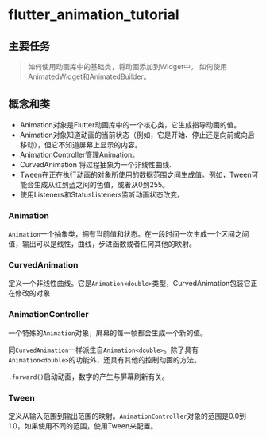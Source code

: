 # flutter_animation_tutorial


## 主要任务

> 如何使用动画库中的基础类，将动画添加到Widget中。
> 如何使用AnimatedWidget和AnimatedBuilder。

## 概念和类

* Animation对象是Flutter动画库中的一个核心类，它生成指导动画的值。
* Animation对象知道动画的当前状态（例如，它是开始、停止还是向前或向后移动），但它不知道屏幕上显示的内容。
* AnimationController管理Animation。
* CurvedAnimation 将过程抽象为一个非线性曲线.
* Tween在正在执行动画的对象所使用的数据范围之间生成值。例如，Tween可能会生成从红到蓝之间的色值，或者从0到255。
* 使用Listeners和StatusListeners监听动画状态改变。


### Animation<double>

`Animation`一个抽象类，拥有当前值和状态。在一段时间一次生成一个区间之间值，输出可以是线性，曲线，步进函数或者任何其他的映射。

### CurvedAnimation

定义一个非线性曲线。它是`Animation<double>`类型，CurvedAnimation包装它正在修改的对象 

### AnimationController 

一个特殊的`Animation`对象，屏幕的每一帧都会生成一个新的值。

同`CurvedAnimation`一样派生自`Animation<double>`。除了具有`Animation<double>`的功能外，还具有其他的控制动画的方法。

`.forward()`启动动画，数字的产生与屏幕刷新有关。

### Tween

定义从输入范围到输出范围的映射。`AnimationController`对象的范围是0.0到1.0，如果使用不同的范围，使用Tween来配置。



